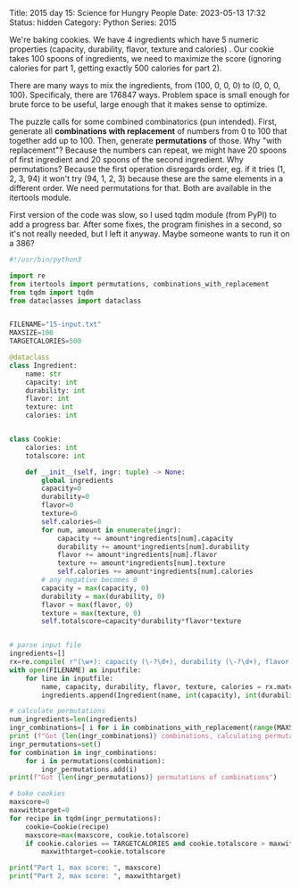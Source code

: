 Title: 2015 day 15: Science for Hungry People
Date: 2023-05-13 17:32
Status: hidden
Category: Python
Series: 2015

We're baking cookies. We have 4 ingredients which have 5 numeric properties
(capacity, durability, flavor, texture and calories) . Our cookie takes 100 spoons
of ingredients, we need to maximize the score (ignoring calories for part 1, getting
exactly 500 calories for part 2).

There are many ways to mix the ingredients, from (100, 0, 0, 0) to
(0, 0, 0, 100). Specificaly, there are 176847 ways. Problem space is small enough
for brute force to be useful, large enough that it makes sense to optimize.

The puzzle calls for some combined combinatorics (pun intended).
First, generate all **combinations with replacement** of numbers from 0 to 100
that together add up to 100. Then, generate **permutations** of those.
Why "with replacement"? Because the numbers can repeat, we might have 20 spoons of
first ingredient and 20 spoons of the second ingredient. Why permutations?
Because the first operation disregards order, eg. if it tries 
(1, 2, 3, 94) it won't try (94, 1, 2, 3) because these are the same elements
in a different order. We need permutations for that. Both are available in the
itertools module.

First version of the code was slow, so I used tqdm module (from PyPI) to add
a progress bar. After some fixes, the program finishes in a second, so it's not
really needed, but I left it anyway. Maybe someone wants to run it on a 386?


```python
#!/usr/bin/python3

import re
from itertools import permutations, combinations_with_replacement
from tqdm import tqdm
from dataclasses import dataclass


FILENAME="15-input.txt"
MAXSIZE=100
TARGETCALORIES=500

@dataclass
class Ingredient:
    name: str
    capacity: int
    durability: int
    flavor: int
    texture: int
    calories: int


class Cookie:
    calories: int
    totalscore: int

    def __init__(self, ingr: tuple) -> None:
        global ingredients
        capacity=0
        durability=0
        flavor=0
        texture=0
        self.calories=0
        for num, amount in enumerate(ingr):
            capacity += amount*ingredients[num].capacity
            durability += amount*ingredients[num].durability
            flavor += amount*ingredients[num].flavor
            texture += amount*ingredients[num].texture
            self.calories += amount*ingredients[num].calories
        # any negative becomes 0
        capacity = max(capacity, 0)
        durability = max(durability, 0)
        flavor = max(flavor, 0)
        texture = max(texture, 0)
        self.totalscore=capacity*durability*flavor*texture


# parse input file
ingredients=[]
rx=re.compile( r"(\w+): capacity (\-?\d+), durability (\-?\d+), flavor (\-?\d+), texture (\-?\d+), calories (\-?\d+)" )
with open(FILENAME) as inputfile:
    for line in inputfile:
        name, capacity, durability, flavor, texture, calories = rx.match(line).groups()
        ingredients.append(Ingredient(name, int(capacity), int(durability), int(flavor), int(texture), int(calories)))

# calculate permutations
num_ingredients=len(ingredients)
ingr_combinations=[ i for i in combinations_with_replacement(range(MAXSIZE), num_ingredients) if sum(i)==MAXSIZE ]
print (f"Got {len(ingr_combinations)} combinations, calculating permutations of combinations")
ingr_permutations=set()
for combination in ingr_combinations:
    for i in permutations(combination):
        ingr_permutations.add(i)
print(f"Got {len(ingr_permutations)} permutations of combinations")

# bake cookies
maxscore=0
maxwithtarget=0
for recipe in tqdm(ingr_permutations):
    cookie=Cookie(recipe)
    maxscore=max(maxscore, cookie.totalscore)
    if cookie.calories == TARGETCALORIES and cookie.totalscore > maxwithtarget:
        maxwithtarget=cookie.totalscore

print("Part 1, max score: ", maxscore)
print("Part 2, max score: ", maxwithtarget)
```